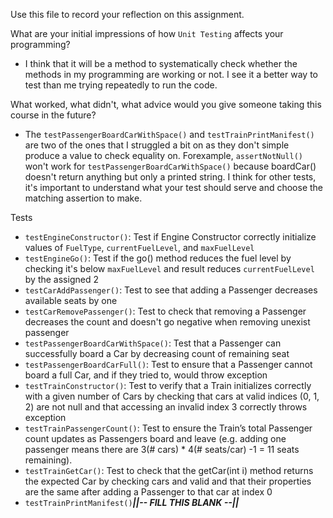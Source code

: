 Use this file to record your reflection on this assignment.

What are your initial impressions of how `Unit Testing` affects your programming?

- I think that it will be a method to systematically check whether the methods in my programming are working or not. I see it a better way to test than me trying repeatedly to run the code.

What worked, what didn't, what advice would you give someone taking this course in the future?

- The `testPassengerBoardCarWithSpace()` and `testTrainPrintManifest()` are two of the ones that I struggled a bit on as they don't simple produce a value to check equality on. Forexample, `assertNotNull()` won't work for `testPassengerBoardCarWithSpace()` because boardCar() doesn't return anything but only a printed string. I think for other tests, it's important to understand what your test should serve and choose the matching assertion to make.

Tests

- `testEngineConstructor()`: Test if Engine Constructor correctly initialize values of `FuelType`, `currentFuelLevel`, and `maxFuelLevel`
- `testEngineGo()`: Test if the go() method reduces the fuel level by checking it's below `maxFuelLevel` and result reduces `currentFuelLevel` by the assigned 2
- `testCarAddPassenger()`: Test to see that adding a Passenger decreases available seats by one
- `testCarRemovePassenger()`: Test to check that removing a Passenger decreases the count and doesn't go negative when removing unexist passenger
- `testPassengerBoardCarWithSpace()`: Test that a Passenger can successfully board a Car by decreasing count of remaining seat
- `testPassengerBoardCarFull()`: Test to ensure that a Passenger cannot board a full Car, and if they tried to, would throw exception
- `testTrainConstructor()`: Test to verify that a Train initializes correctly with a given number of Cars by checking that cars at valid indices (0, 1, 2) are not null and that accessing an invalid index 3 correctly throws exception
- `testTrainPassengerCount()`: Test to ensure the Train’s total Passenger count updates as Passengers board and leave (e.g. adding one passenger means there are 3(# cars) * 4(# seats/car) -1 = 11 seats remaining).
- `testTrainGetCar()`: Test to check that the getCar(int i) method returns the expected Car by checking cars and valid and that their properties are the same after adding a Passenger to that car at index 0
- `testTrainPrintManifest()`***||-- FILL THIS BLANK --||***